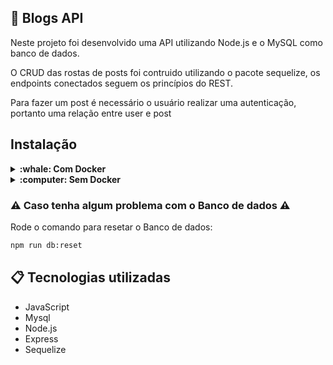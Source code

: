 ## :newspaper: Blogs API
Neste projeto foi desenvolvido uma API utilizando Node.js e o MySQL como banco de dados.

O CRUD das rostas de posts foi contruido utilizando o pacote sequelize, os endpoints conectados seguem os princípios do REST.

Para fazer um post é necessário o usuário realizar uma autenticação, portanto uma relação entre user e post

## Instalação
<details>
  <summary><strong>:whale: Com Docker </strong></summary><br />
  


## Com docker

### 1 - Clone o repositório
```bash
git clone git@github.com:Bissixp/blogs-api.git
```
### 2 - Mude para pasta do repositório
```bash
cd blogs-api
```
### 3 - Rode o container na pasta raiz da aplicação
```bash
docker-compose up -d
```
### 4 - Instale as dependências
```bash
npm install
```
### 5 - Rode o comando para criar e popular o Banco de dados
```bash
npm run add
```
### 6 - Rode o servidor
```bash
npm start
```
### 7 - Faça requisições para o servidor aberto na porta 3000
Recomendo utilizar a extensão Thunder Client no VS Code para fazer as requisições

 </details>
 <details>
 <summary><strong>:computer: Sem Docker </strong></summary><br />


  ### 1 - Clone o repositório
```bash
git clone git@github.com:Bissixp/blogs-api.git
```
  ### 2 - Mude para pasta do repositório
```bash
cd blogs-api
```
  ### 3 - Instale as dependências
```bash
npm install
```
 ### 4 - Rode o comando para criar e popular o Banco de dados
```bash
npm run add
```
 ### 5 - Rode o servidor
```bash
npm start
```

### 6 - Faça requisições para o servidor aberto na porta 3000
Recomendo utilizar a extensão Thunder Client no VS Code para fazer as requisições
</details>


  ### :warning: Caso tenha algum problema com o Banco de dados :warning:
Rode o comando para resetar o Banco de dados:
```bash
npm run db:reset
```

## 📋 Tecnologias utilizadas

- JavaScript
- Mysql
- Node.js
- Express
- Sequelize
